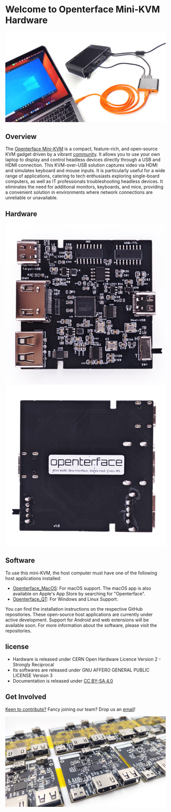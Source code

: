 # Welcome to Openterface Mini-KVM Hardware

![use-case-pc-angled-view](docs/use-case-pc-angled-view.jpg)

## Overview

The [Openterface Mini-KVM](https://openterface.com/) is a compact, feature-rich, and open-source KVM gadget driven by a vibrant [community](https://openterface.com/community/). It allows you to use your own laptop to display and control headless devices directly through a USB and HDMI connection. This KVM-over-USB solution captures video via HDMI and simulates keyboard and mouse inputs. It is particularly useful for a wide range of applications, catering to tech enthusiasts exploring single-board computers, as well as IT professionals troubleshooting headless devices. It eliminates the need for additional monitors, keyboards, and mice, providing a convenient solution in environments where network connections are unreliable or unavailable.

## Hardware
![pcb-v1.6-front](docs/pcb-v1-6-front.jpg)
![pcb-v1.6-back](docs/pcb-v1-6-back.jpg)

## Software

To use this mini-KVM, the host computer must have one of the following host applications installed: 
- [Openterface_MacOS](https://github.com/TechxArtisanStudio/Openterface_MacOS): For macOS support. The macOS app is also available on Apple's App Store by searching for "Openterface".
- [Openterface_QT](https://github.com/TechxArtisanStudio/Openterface_QT): For Windows and Linux Support.

You can find the installation instructions on the respective GitHub repositories. These open-source host applications are currently under active development. Support for Android and web extensions will be available soon. For more information about the software, please visit the repositories.

## license
- Hardware is released under CERN Open Hardware Licence Version 2 - Strongly Reciprocal
- Its softwares are released under GNU AFFERO GENERAL PUBLIC LICENSE Version 3
- Documentation is released under [CC BY-SA 4.0](https://creativecommons.org/licenses/by-sa/4.0/legalcode)

## Get Involved

[Keen to contribute?](https://openterface.com/contributing/) Fancy joining our team? Drop us an [email](mailto:info@techxartisan.com)!

![docs/mini-kvm-pcb-showcase.jpg](docs/mini-kvm-pcb-showcase.jpg)